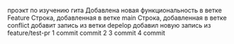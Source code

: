 проэкт по изучению гита
Добавлена новая функциональность в ветке Feature
Строка, добавленная в ветке main
Строка, добавленная в ветке conflict
добавит запись из ветки depelop
добавил новую запись из feature/test-pr
1 commit
commit 2
3 commit
4 commit

